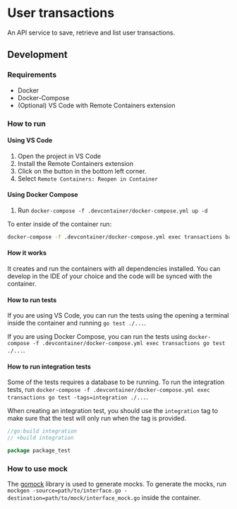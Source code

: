 # User transactions

An API service to save, retrieve and list user transactions.

## Development

### Requirements

- Docker
- Docker-Compose
- (Optional) VS Code with Remote Containers extension

### How to run

#### Using VS Code

1. Open the project in VS Code
2. Install the Remote Containers extension
3. Click on the button in the bottom left corner.
4. Select `Remote Containers: Reopen in Container`

#### Using Docker Compose

1. Run `docker-compose -f .devcontainer/docker-compose.yml up -d`

To enter inside of the container run:

```bash
docker-compose -f .devcontainer/docker-compose.yml exec transactions bash
```

#### How it works

It creates and run the containers with all dependencies installed. You can develop in the IDE of your choice and the code will be synced with the container.

#### How to run tests

If you are using VS Code, you can run the tests using the opening a terminal inside the container and running `go test ./...`.

If you are using Docker Compose, you can run the tests using `docker-compose -f .devcontainer/docker-compose.yml exec transactions go test ./...`.

#### How to run integration tests

Some of the tests requires a database to be running. To run the integration tests, run `docker-compose -f .devcontainer/docker-compose.yml exec transactions go test -tags=integration ./...`.

When creating an integration test, you should use the `integration` tag to make sure that the test will only run when the tag is provided.

```go
//go:build integration
// +build integration

package package_test
```

### How to use mock

The [gomock](https://github.com/uber-go/mock) library is used to generate mocks. To generate the mocks, run `mockgen -source=path/to/interface.go -destination=path/to/mock/interface_mock.go` inside the container.

